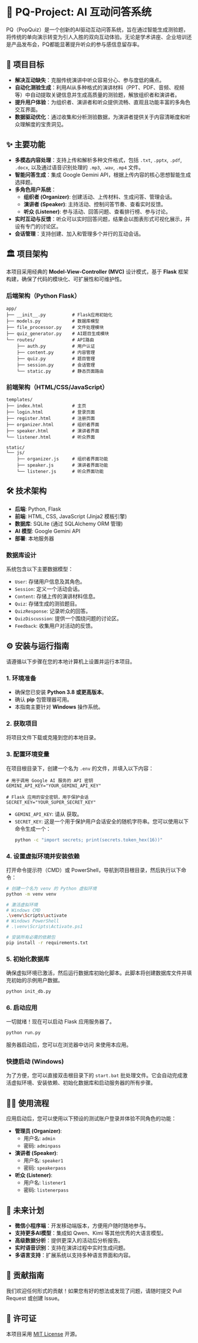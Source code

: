 # 🚀 PQ-Project: AI 互动问答系统

PQ（PopQuiz）是一个创新的AI驱动互动问答系统，旨在通过智能生成测验题，将传统的单向演示转变为引人入胜的双向互动体验。无论是学术讲座、企业培训还是产品发布会，PQ都能显著提升听众的参与感信息留存率。

## 🎯 项目目标

- **解决互动缺失**：克服传统演讲中听众容易分心、参与度低的痛点。
- **自动化测验生成**：利用AI从多种格式的演讲材料（PPT、PDF、音频、视频等）中自动提取关键信息并生成高质量的测验题，解放组织者和演讲者。
- **提升用户体验**：为组织者、演讲者和听众提供流畅、直观且功能丰富的多角色交互界面。
- **数据驱动优化**：通过收集和分析测验数据，为演讲者提供关于内容清晰度和听众理解度的宝贵洞见。

## ✨ 主要功能

- **多模态内容处理**：支持上传和解析多种文件格式，包括 `.txt`, `.pptx`, `.pdf`, `.docx`, 以及通过语音识别处理的 `.mp3`, `.wav`, `.mp4` 文件。
- **智能问答生成**：集成 Google Gemini API，根据上传内容的核心思想智能生成选择题。
- **多角色用户系统**：
    - **组织者 (Organizer)**: 创建活动、上传材料、生成问答、管理会话。
    - **演讲者 (Speaker)**: 主持活动、控制问答节奏、查看实时反馈。
    - **听众 (Listener)**: 参与活动、回答问题、查看排行榜、参与讨论。
- **实时互动与反馈**：听众可以实时回答问题，结果会以图表形式可视化展示，并设有专门的讨论区。
- **会话管理**：支持创建、加入和管理多个并行的互动会话。

## 🏛️ 项目架构

本项目采用经典的 **Model-View-Controller (MVC)** 设计模式，基于 **Flask** 框架构建，确保了代码的模块化、可扩展性和可维护性。

### 后端架构（Python Flask）
```
app/
├── __init__.py          # Flask应用初始化
├── models.py            # 数据库模型
├── file_processor.py    # 文件处理模块
├── quiz_generator.py    # AI题目生成模块
└── routes/              # API路由
    ├── auth.py          # 用户认证
    ├── content.py       # 内容管理
    ├── quiz.py          # 题目管理
    ├── session.py       # 会话管理
    └── static.py        # 静态页面路由
```

### 前端架构（HTML/CSS/JavaScript）
```
templates/
├── index.html           # 主页
├── login.html           # 登录页面
├── register.html        # 注册页面
├── organizer.html       # 组织者界面
├── speaker.html         # 演讲者界面
└── listener.html        # 听众界面

static/
└── js/
    ├── organizer.js     # 组织者界面功能
    ├── speaker.js       # 演讲者界面功能
    └── listener.js      # 听众界面功能
```

## 🛠️ 技术架构

- **后端**: Python, Flask
- **前端**: HTML, CSS, JavaScript (Jinja2 模板引擎)
- **数据库**: SQLite (通过 SQLAlchemy ORM 管理)
- **AI 模型**: Google Gemini API
- **部署**: 本地服务器

### 数据库设计

系统包含以下主要数据模型：
- `User`: 存储用户信息及其角色。
- `Session`: 定义一个活动会话。
- `Content`: 存储上传的演讲材料信息。
- `Quiz`: 存储生成的测验题目。
- `QuizResponse`: 记录听众的回答。
- `QuizDiscussion`: 提供一个围绕问题的讨论区。
- `Feedback`: 收集用户对活动的反馈。

## ⚙️ 安装与运行指南

请遵循以下步骤在您的本地计算机上设置并运行本项目。

### 1. 环境准备

- 确保您已安装 **Python 3.8 或更高版本**。
- 确认 **pip** 包管理器可用。
- 本指南主要针对 **Windows** 操作系统。

### 2. 获取项目

将项目文件下载或克隆到您的本地目录。

### 3. 配置环境变量

在项目根目录下，创建一个名为 `.env` 的文件，并填入以下内容：

```env
# 用于调用 Google AI 服务的 API 密钥
GEMINI_API_KEY="YOUR_GEMINI_API_KEY"

# Flask 应用的安全密钥，用于保护会话
SECRET_KEY="YOUR_SUPER_SECRET_KEY"
```

- `GEMINI_API_KEY`: 请从 <mcurl name="Google AI Studio" url="https://aistudio.google.com/app/apikey"></mcurl> 获取。
- `SECRET_KEY`: 这是一个用于保护用户会话安全的随机字符串。您可以使用以下命令生成一个：
  ```bash
  python -c "import secrets; print(secrets.token_hex(16))"
  ```

### 4. 设置虚拟环境并安装依赖

打开命令提示符（CMD）或 PowerShell，导航到项目根目录，然后执行以下命令：

```bash
# 创建一个名为 venv 的 Python 虚拟环境
python -m venv venv

# 激活虚拟环境
# Windows CMD
.\venv\Scripts\activate
# Windows PowerShell
# .\venv\Scripts\Activate.ps1

# 安装所有必需的依赖包
pip install -r requirements.txt
```

### 5. 初始化数据库

确保虚拟环境已激活，然后运行数据库初始化脚本。此脚本将创建数据库文件并填充初始的示例用户数据。

```bash
python init_db.py
```

### 6. 启动应用

一切就绪！现在可以启动 Flask 应用服务器了。

```bash
python run.py
```

服务器启动后，您可以在浏览器中访问 <mcurl name="http://localhost:5000" url="http://localhost:5000"></mcurl> 来使用本应用。

### 快捷启动 (Windows)

为了方便，您可以直接双击根目录下的 `start.bat` 批处理文件。它会自动完成激活虚拟环境、安装依赖、初始化数据库和启动服务器的所有步骤。

## 🧑‍💻 使用流程

应用启动后，您可以使用以下预设的测试账户登录并体验不同角色的功能：

- **管理员 (Organizer)**:
  - 用户名: `admin`
  - 密码: `adminpass`
- **演讲者 (Speaker)**:
  - 用户名: `speaker1`
  - 密码: `speakerpass`
- **听众 (Listener)**:
  - 用户名: `listener1`
  - 密码: `listenerpass`

## 📅 未来计划

- **微信小程序端**：开发移动端版本，方便用户随时随地参与。
- **支持更多AI模型**：集成如 Qwen、Kimi 等其他优秀的大语言模型。
- **高级数据分析**：提供更深入的活动后分析报告。
- **实时语音识别**：支持在演讲过程中实时生成问题。
- **多语言支持**：扩展系统以支持多种语言界面和内容。

## 🤝 贡献指南

我们欢迎任何形式的贡献！如果您有好的想法或发现了问题，请随时提交 Pull Request 或创建 Issue。

## 📄 许可证

本项目采用 [MIT License](LICENSE) 开源。